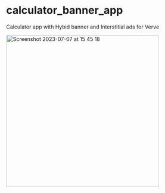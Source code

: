 # calculator_banner_app
Calculator app with Hybid banner and Interstitial ads for Verve 

<img width="409" alt="Screenshot 2023-07-07 at 15 45 18" src="https://github.com/kaduran/calculator_banner_app/assets/119616356/54752527-07e5-4731-9a40-46fdc8a7a17f">
